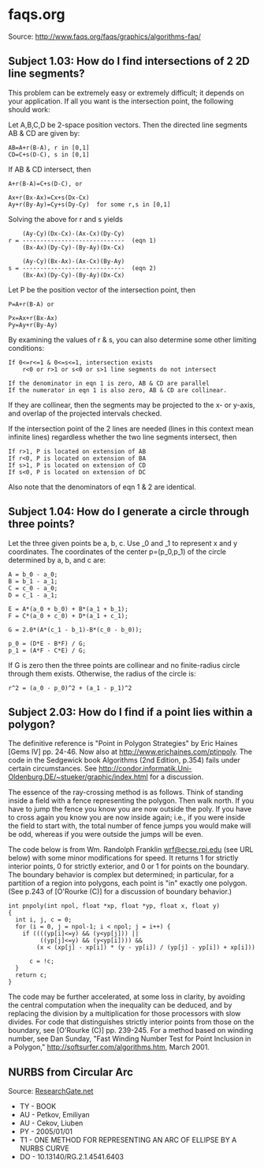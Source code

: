 # faqs.org

Source: http://www.faqs.org/faqs/graphics/algorithms-faq/

## Subject 1.03: How do I find intersections of 2 2D line segments?

This problem can be extremely easy or extremely difficult; it
depends on your application. If all you want is the intersection
point, the following should work:

Let A,B,C,D be 2-space position vectors.  Then the directed line
segments AB & CD are given by:

    AB=A+r(B-A), r in [0,1]
    CD=C+s(D-C), s in [0,1]

If AB & CD intersect, then

    A+r(B-A)=C+s(D-C), or

    Ax+r(Bx-Ax)=Cx+s(Dx-Cx)
    Ay+r(By-Ay)=Cy+s(Dy-Cy)  for some r,s in [0,1]

Solving the above for r and s yields

        (Ay-Cy)(Dx-Cx)-(Ax-Cx)(Dy-Cy)
    r = -----------------------------  (eqn 1)
        (Bx-Ax)(Dy-Cy)-(By-Ay)(Dx-Cx)

        (Ay-Cy)(Bx-Ax)-(Ax-Cx)(By-Ay)
    s = -----------------------------  (eqn 2)
        (Bx-Ax)(Dy-Cy)-(By-Ay)(Dx-Cx)

Let P be the position vector of the intersection point, then

    P=A+r(B-A) or

    Px=Ax+r(Bx-Ax)
    Py=Ay+r(By-Ay)

By examining the values of r & s, you can also determine some
other limiting conditions:

    If 0<=r<=1 & 0<=s<=1, intersection exists
        r<0 or r>1 or s<0 or s>1 line segments do not intersect

    If the denominator in eqn 1 is zero, AB & CD are parallel
    If the numerator in eqn 1 is also zero, AB & CD are collinear.

If they are collinear, then the segments may be projected to the x- 
or y-axis, and overlap of the projected intervals checked.

If the intersection point of the 2 lines are needed (lines in this
context mean infinite lines) regardless whether the two line
segments intersect, then

    If r>1, P is located on extension of AB
    If r<0, P is located on extension of BA
    If s>1, P is located on extension of CD
    If s<0, P is located on extension of DC


Also note that the denominators of eqn 1 & 2 are identical.

## Subject 1.04: How do I generate a circle through three points?

Let the three given points be a, b, c.  Use _0 and _1 to represent
x and y coordinates. The coordinates of the center p=(p_0,p_1) of
the circle determined by a, b, and c are:
 
    A = b_0 - a_0;
    B = b_1 - a_1;
    C = c_0 - a_0;
    D = c_1 - a_1;
    
    E = A*(a_0 + b_0) + B*(a_1 + b_1);
    F = C*(a_0 + c_0) + D*(a_1 + c_1);
    
    G = 2.0*(A*(c_1 - b_1)-B*(c_0 - b_0));
    
    p_0 = (D*E - B*F) / G;
    p_1 = (A*F - C*E) / G;
  
 If G is zero then the three points are collinear and no finite-radius
 circle through them exists.  Otherwise, the radius of the circle is:
 
    r^2 = (a_0 - p_0)^2 + (a_1 - p_1)^2  
    

## Subject 2.03: How do I find if a point lies within a polygon?

The definitive reference is "Point in Polygon Strategies" by
Eric Haines [Gems IV]  pp. 24-46.  Now also at 
   http://www.erichaines.com/ptinpoly.
The code in the Sedgewick book Algorithms (2nd Edition, p.354) fails
under certain circumstances.  See 
   http://condor.informatik.Uni-Oldenburg.DE/~stueker/graphic/index.html
for a discussion.

The essence of the ray-crossing method is as follows.
Think of standing inside a field with a fence representing the polygon. 
Then walk north. If you have to jump the fence you know you are now 
outside the poly. If you have to cross again you know you are now 
inside again; i.e., if you were inside the field to start with, the total 
number of fence jumps you would make will be odd, whereas if you were 
outside the jumps will be even.

The code below is from Wm. Randolph Franklin <wrf@ecse.rpi.edu>
(see URL below) with some minor modifications for speed.  It returns 
1 for strictly interior points, 0 for strictly exterior, and 0 or 1 
for points on the boundary.  The boundary behavior is complex but 
determined; in particular, for a partition of a region into polygons, 
each point is "in" exactly one polygon.  
(See p.243 of [O'Rourke (C)] for a discussion of boundary behavior.)

    int pnpoly(int npol, float *xp, float *yp, float x, float y)
    {
      int i, j, c = 0;
      for (i = 0, j = npol-1; i < npol; j = i++) {
        if ((((yp[i]<=y) && (y<yp[j])) ||
             ((yp[j]<=y) && (y<yp[i]))) &&
            (x < (xp[j] - xp[i]) * (y - yp[i]) / (yp[j] - yp[i]) + xp[i]))
    
          c = !c;
      }
      return c;
    }

The code may be further accelerated, at some loss in clarity, by
avoiding the central computation when the inequality can be deduced,
and by replacing the division by a multiplication for those processors
with slow divides.  For code that distinguishes strictly interior
points from those on the boundary, see [O'Rourke (C)] pp. 239-245.
For a method based on winding number, see Dan Sunday,
"Fast Winding Number Test for Point Inclusion in a Polygon,"
http://softsurfer.com/algorithms.htm, March 2001.

## NURBS from Circular Arc
 
Source: [ResearchGate.net](https://www.researchgate.net/publication/283497458_ONE_METHOD_FOR_REPRESENTING_AN_ARC_OF_ELLIPSE_BY_A_NURBS_CURVE/citation/download)

- TY  - BOOK
- AU  - Petkov, Emiliyan
- AU  - Cekov, Liuben
- PY  - 2005/01/01
- T1  - ONE METHOD FOR REPRESENTING AN ARC OF ELLIPSE BY A NURBS CURVE
- DO  - 10.13140/RG.2.1.4541.6403
